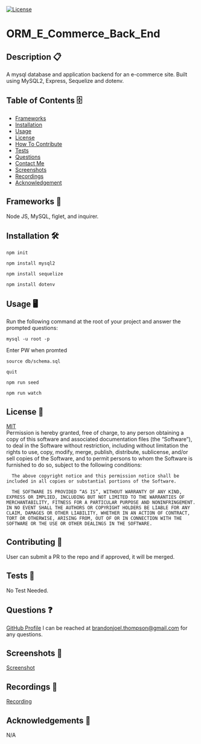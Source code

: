  [![License](https://img.shields.io/badge/license-MIT-green)](./LICENSE)
  # ORM_E_Commerce_Back_End
  ## Description 📋 
  A mysql database and application backend for an e-commerce site. Built using MySQL2, Express, Sequelize and dotenv.
  ## Table of Contents 🗄️ 
 - [Frameworks](#Frameworks)
 - [Installation](#Installation)
 - [Usage](#Usage)
 - [License](#License)
 - [How To Contribute](#HowToContribute)
 - [Tests](#Tests)
 - [Questions](#Questions)
 - [Contact Me](#ContactMe)
 - [Screenshots](#Screenshots)
 - [Recordings](#Recordings)
 - [Acknowledgement](#Acknowledgement)
  ## Frameworks 🧰
  Node JS, MySQL, figlet, and inquirer.
  ## Installation 🛠️ 
  `npm init`

  `npm install mysql2`

  `npm install sequelize`

  `npm install dotenv`
  ## Usage 🖥️ 
  Run the following command at the root of your project and answer the prompted questions:

  `mysql -u root -p`

Enter PW when promted

  `source db/schema.sql`

  `quit`

  `npm run seed`
  
  `npm run watch`
  ## License 🔐  
  [MIT](https://opensource.org/license/mit/)
  <br>
  Permission is hereby granted, free of charge, to any person obtaining a copy of this software and associated documentation files (the “Software”), to deal in the Software without restriction, including without limitation the rights to use, copy, modify, merge, publish, distribute, sublicense, and/or sell copies of the Software, and to permit persons to whom the Software is furnished to do so, subject to the following conditions:

      The above copyright notice and this permission notice shall be included in all copies or substantial portions of the Software.
      
      THE SOFTWARE IS PROVIDED “AS IS”, WITHOUT WARRANTY OF ANY KIND, EXPRESS OR IMPLIED, INCLUDING BUT NOT LIMITED TO THE WARRANTIES OF MERCHANTABILITY, FITNESS FOR A PARTICULAR PURPOSE AND NONINFRINGEMENT. IN NO EVENT SHALL THE AUTHORS OR COPYRIGHT HOLDERS BE LIABLE FOR ANY CLAIM, DAMAGES OR OTHER LIABILITY, WHETHER IN AN ACTION OF CONTRACT, TORT OR OTHERWISE, ARISING FROM, OUT OF OR IN CONNECTION WITH THE SOFTWARE OR THE USE OR OTHER DEALINGS IN THE SOFTWARE.
  ## Contributing 📝 
  User can submit a PR to the repo and if approved, it will be merged. 
  ## Tests 🧮
  No Test Needed.
  ## Questions ❓
  [GitHub Profile](github.com/sqweegy12/)  I can be reached at brandonjoel.thompson@gmail.com for any questions.
   ## Screenshots 📸
  <a href="https://user-images.githubusercontent.com/98428608/228551108-e220c8fc-f000-4abe-8ba1-dce83b2b0cb7.png">Screenshot</a> 

  ## Recordings 🎥
   <a href="https://user-images.githubusercontent.com/98428608/228551164-6c264a7b-98cd-45e6-997c-85244503a8c7.mp4">Recording</a>

  ## Acknowledgements 🎉
  N/A
